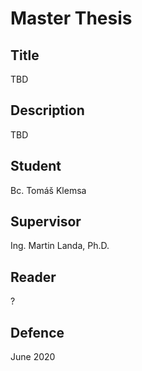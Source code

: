 # Master Thesis

## Title

TBD

## Description

TBD

## Student

Bc. Tomáš Klemsa

## Supervisor

Ing. Martin Landa, Ph.D.

## Reader

?

## Defence

June 2020
